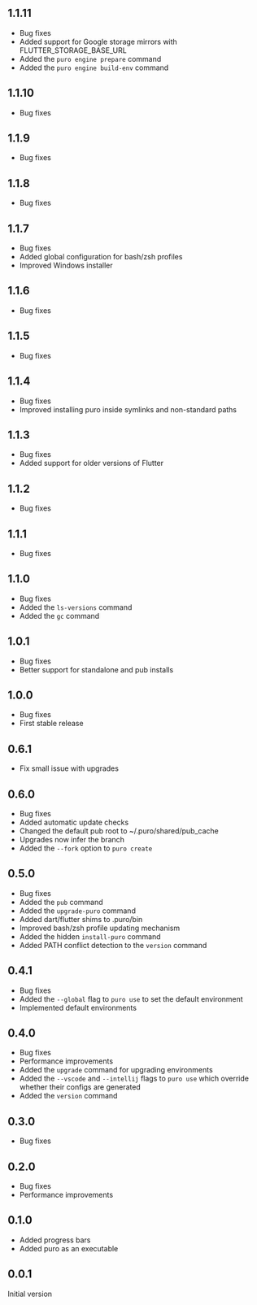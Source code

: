 ## 1.1.11

* Bug fixes
* Added support for Google storage mirrors with FLUTTER_STORAGE_BASE_URL
* Added the `puro engine prepare` command
* Added the `puro engine build-env` command

## 1.1.10

* Bug fixes

## 1.1.9

* Bug fixes

## 1.1.8

* Bug fixes

## 1.1.7

* Bug fixes
* Added global configuration for bash/zsh profiles
* Improved Windows installer

## 1.1.6

* Bug fixes

## 1.1.5

* Bug fixes

## 1.1.4

* Bug fixes
* Improved installing puro inside symlinks and non-standard paths

## 1.1.3

* Bug fixes
* Added support for older versions of Flutter

## 1.1.2

* Bug fixes

## 1.1.1

* Bug fixes

## 1.1.0

* Bug fixes
* Added the `ls-versions` command
* Added the `gc` command

## 1.0.1

* Bug fixes
* Better support for standalone and pub installs

## 1.0.0

* Bug fixes
* First stable release

## 0.6.1

* Fix small issue with upgrades

## 0.6.0

* Bug fixes
* Added automatic update checks
* Changed the default pub root to ~/.puro/shared/pub_cache
* Upgrades now infer the branch
* Added the `--fork` option to `puro create`

## 0.5.0

* Bug fixes
* Added the `pub` command
* Added the `upgrade-puro` command
* Added dart/flutter shims to .puro/bin
* Improved bash/zsh profile updating mechanism
* Added the hidden `install-puro` command
* Added PATH conflict detection to the `version` command

## 0.4.1

* Bug fixes
* Added the `--global` flag to `puro use` to set the default environment
* Implemented default environments

## 0.4.0

* Bug fixes
* Performance improvements
* Added the `upgrade` command for upgrading environments
* Added the `--vscode` and `--intellij` flags to `puro use` which override whether their configs are generated
* Added the `version` command

## 0.3.0

* Bug fixes

## 0.2.0

* Bug fixes
* Performance improvements

## 0.1.0

* Added progress bars
* Added puro as an executable

## 0.0.1

Initial version
